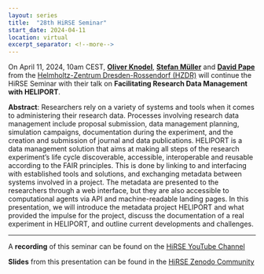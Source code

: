 ```yaml
---
layout: series
title:  "28th HiRSE Seminar"
start_date: 2024-04-11
location: virtual
excerpt_separator: <!--more-->
---
```


On April 11, 2024, 10am CEST, [**Oliver Knodel**](https://orcid.org/0000-0001-8174-7795), [**Stefan Müller**](https://orcid.org/0000-0001-6273-7102) and [**David Pape**](https://orcid.org/0000-0002-3145-9880) from the [Helmholtz-Zentrum Dresden-Rossendorf (HZDR)](https://www.hzdr.de) will continue the HiRSE Seminar with their talk on **Facilitating Research Data Management with HELIPORT**. 
<!--more-->

**Abstract**:
Researchers rely on a variety of systems and tools when it comes to administering their research data. Processes involving research data management include proposal submission, data management planning, simulation campaigns, documentation during the experiment, and the creation and submission of journal and data publications. HELIPORT is a data management solution that aims at making all steps of the research experiment’s life cycle discoverable, accessible, interoperable and reusable according to the FAIR principles. This is done by linking to and interfacing with established tools and solutions, and exchanging metadata between systems involved in a project. The metadata are presented to the researchers through a web interface, but they are also accessible to computational agents via API and machine-readable landing pages. In this presentation, we will introduce the metadata project HELIPORT and what provided the impulse for the project, discuss the documentation of a real experiment in HELIPORT, and outline current developments and challenges.

***
A **recording** of this seminar can be found on the [HiRSE YouTube Channel](https://www.youtube.com/watch?v=d6a_xqobhRM) 

**Slides** from this presentation can be found in the [HiRSE Zenodo Community](https://zenodo.org/records/10993243)
